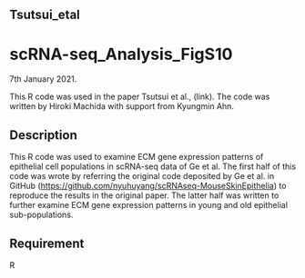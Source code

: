 ## Tsutsui_etal

scRNA-seq_Analysis_FigS10
====
7th January 2021. 

This R code was used in the paper Tsutsui et al., (link). 
The code was written by Hiroki Machida with support from Kyungmin Ahn. 

## Description

This R code was used to examine ECM gene expression patterns of epithelial cell populations in scRNA-seq data of Ge et al. The first half of this code was wrote by referring the original code deposited by Ge et al. in GitHub (https://github.com/nyuhuyang/scRNAseq-MouseSkinEpithelia) to reproduce the results in the original paper. The latter half was written to further examine ECM gene expression patterns in young and old epithelial sub-populations.

## Requirement

R
